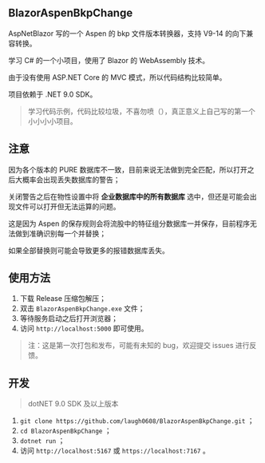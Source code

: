 ## BlazorAspenBkpChange

AspNetBlazor 写的一个 Aspen 的 bkp 文件版本转换器，支持 V9-14 的向下兼容转换。

学习 C# 的一个小项目，使用了 Blazor 的 WebAssembly 技术。

由于没有使用 ASP.NET Core 的 MVC 模式，所以代码结构比较简单。

项目依赖于 .NET 9.0 SDK。

> 学习代码示例，代码比较垃圾，不喜勿喷（），真正意义上自己写的第一个小小小小项目。

## 注意

因为各个版本的 PURE 数据库不一致，目前来说无法做到完全匹配，所以打开之后大概率会出现丢失数据库的警告；

关闭警告之后在物性设置中将 **企业数据库中的所有数据库** 选中，但还是可能会出现文件可以打开但无法运算的问题。

这是因为 Aspen 的保存规则会将流股中的特征组分数据库一并保存，目前程序无法做到准确识别每一个并替换；

如果全部替换则可能会导致更多的报错数据库丢失。

## 使用方法

1. 下载 Release 压缩包解压；
2. 双击 `BlazorAspenBkpChange.exe` 文件；
3. 等待服务启动之后打开浏览器；
4. 访问 `http://localhost:5000` 即可使用。

> 注：这是第一次打包和发布，可能有未知的 bug，欢迎提交 issues 进行反馈。

## 开发

> dotNET 9.0 SDK 及以上版本

1. `git clone https://github.com/laugh0608/BlazorAspenBkpChange.git` ；
2. `cd BlazorAspenBkpChange` ；
3. `dotnet run` ；
4. 访问 `http://localhost:5167` 或 `https://localhost:7167` 。
